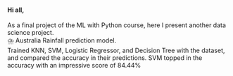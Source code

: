 #### Hi all,
As a final project of the ML with Python course, here I present another data science project.<br />
⛈️ Australia Rainfall prediction model. <br />
Trained KNN, SVM, Logistic Regressor, and Decision Tree with the dataset, and compared the accuracy in their predictions.
SVM topped in the accuracy with an impressive score of 84.44%
